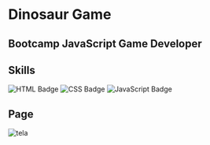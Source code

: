# Dinosaur Game

## Bootcamp JavaScript Game Developer

## Skills
![HTML Badge](https://img.shields.io/badge/HTML5-E34F26?style=for-the-badge&logo=html5&logoColor=white)
![CSS Badge](https://img.shields.io/badge/CSS3-1572B6?style=for-the-badge&logo=css3&logoColor=white)
![JavaScript Badge](https://img.shields.io/badge/JavaScript-F7DF1E?style=for-the-badge&logo=javascript&logoColor=black)

## Page
![tela](https://user-images.githubusercontent.com/65916297/125136969-27ce6300-e0e2-11eb-9762-65f13cdff09a.png)


